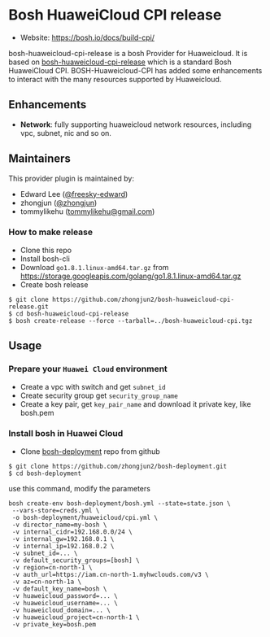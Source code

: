 Bosh HuaweiCloud CPI release
==============================

- Website: https://bosh.io/docs/build-cpi/

bosh-huaweicloud-cpi-release is a bosh Provider for Huaweicloud.
It is based on [bosh-huaweicloud-cpi-release](https://github.com/cloudfoundry-incubator/bosh-huaweicloud-cpi-release)
which is a standard Bosh HuaweiCloud CPI. BOSH-Huaweicloud-CPI has added some enhancements to interact with the many resources supported by Huaweicloud.


## Enhancements

- **Network**: fully supporting huaweicloud network resources, including vpc, subnet, nic and so on.

Maintainers
-----------

This provider plugin is maintained by:

* Edward Lee ([@freesky-edward](https://github.com/freesky-edward))
* zhongjun ([@zhongjun](https://github.com/zhongjun2))
* tommylikehu ([tommylikehu@gmail.com](https://github.com/TommyLike))


### How to make release

- Clone this repo
- Install bosh-cli
- Download `go1.8.1.linux-amd64.tar.gz` from https://storage.googleapis.com/golang/go1.8.1.linux-amd64.tar.gz
- Create bosh release

```
$ git clone https://github.com/zhongjun2/bosh-huaweicloud-cpi-release.git
$ cd bosh-huaweicloud-cpi-release
$ bosh create-release --force --tarball=../bosh-huaweicloud-cpi.tgz
```

## Usage

### Prepare your `Huawei Cloud` environment

- Create a vpc with switch and get `subnet_id`
- Create security group get `security_group_name`
- Create a key pair, get `key_pair_name` and download it private key, like bosh.pem

### Install bosh in Huawei Cloud

- Clone [bosh-deployment](https://github.com/zhongjun2/bosh-deployment) repo from github

```
$ git clone https://github.com/zhongjun2/bosh-deployment.git
$ cd bosh-deployment
```

use this command, modify the parameters

```
bosh create-env bosh-deployment/bosh.yml --state=state.json \
 --vars-store=creds.yml \
 -o bosh-deployment/huaweicloud/cpi.yml \
 -v director_name=my-bosh \
 -v internal_cidr=192.168.0.0/24 \
 -v internal_gw=192.168.0.1 \
 -v internal_ip=192.168.0.2 \
 -v subnet_id=... \
 -v default_security_groups=[bosh] \
 -v region=cn-north-1 \
 -v auth_url=https://iam.cn-north-1.myhwclouds.com/v3 \
 -v az=cn-north-1a \
 -v default_key_name=bosh \
 -v huaweicloud_password=... \
 -v huaweicloud_username=... \
 -v huaweicloud_domain=... \
 -v huaweicloud_project=cn-north-1 \
 -v private_key=bosh.pem
```
